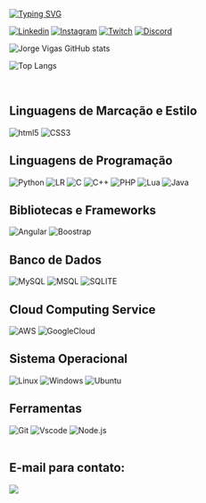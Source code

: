 [![Typing SVG](https://readme-typing-svg.demolab.com?font=Fira+Code&pause=1000&width=435&lines=Seja+Bem+Vindo!;Ol%C3%A1!+Eu+sou+Jorge+Vigas;Esse+%C3%A9+o+meu+GitHub;Desenvolvedor+FullStack;Apaixonado+Pelo+Universo+de+FIVEM)](https://git.io/typing-svg)

[![Linkedin](https://img.shields.io/badge/LinkedIn-0077B5?style=for-the-badge&logo=linkedin&logoColor=white)](https://www.linkedin.com/in/jorgevigas/)
[![Instagram](https://img.shields.io/badge/Instagram-E4405F?style=for-the-badge&logo=instagram&logoColor=white)](https://www.instagram.com/jorginhovigas93/)
[![Twitch](https://img.shields.io/badge/Twitch-9146FF?style=for-the-badge&logo=twitch&logoColor=white)](https://www.twitch.tv/ericcartmanrp)
[![Discord](https://img.shields.io/badge/Discord-7289DA?style=for-the-badge&logo=discord&logoColor=white)](https://discord.com/channels/@ericcartman_/)

![Jorge Vigas GitHub stats](https://github-readme-stats.vercel.app/api?username=JorginhoVigas&show_icons=true&theme=transparent)

![Top Langs](https://github-readme-stats.vercel.app/api/top-langs/?username=JorginhoVigas&exclude_repo=github-readme-stats,anuraghazra.github.io)

<div style="display: inline_block"><br/>
    <h2>Linguagens de Marcação e Estilo</h2>
    <img aling="center" alt="html5" src="https://img.shields.io/badge/HTML-239120?style=for-the-badge&logo=html5&logoColor=white"/>
    <img aling="center" alt="CSS3" src="https://img.shields.io/badge/CSS3-1572B6?style=for-the-badge&logo=css3&logoColor=white"/>
    <h2>Linguagens de Programação</h2>
    <img aling="center" alt="Python" src="https://img.shields.io/badge/Python-3776AB?style=for-the-badge&logo=python&logoColor=white"/>
    <img aling="center" alt="LR" src="https://img.shields.io/badge/R-276DC3?style=for-the-badge&logo=r&logoColor=white"/>
    <img aling="center" alt="C" src="https://img.shields.io/badge/C-00599C?style=for-the-badge&logo=c&logoColor=white"/>
    <img aling="center" alt="C++" src="https://img.shields.io/badge/C%2B%2B-00599C?style=for-the-badge&logo=c%2B%2B&logoColor=white"/>
    <img aling="center" alt="PHP" src="https://img.shields.io/badge/PHP-777BB4?style=for-the-badge&logo=php&logoColor=white"/>
    <img aling="center" alt="Lua" src="https://img.shields.io/badge/Lua-2C2D72?style=for-the-badge&logo=lua&logoColor=white"/>
    <img aling="center" alt="Java" src="https://img.shields.io/badge/java-%23ED8B00.svg?style=for-the-badge&logo=openjdk&logoColor=white"/>
    <h2>Bibliotecas e Frameworks</h2>
    <img aling="center" alt="Angular" src="https://img.shields.io/badge/Angular-DD0031?style=for-the-badge&logo=angular&logoColor=white"/>
    <img aling="center" alt="Boostrap" src="https://img.shields.io/badge/-boostrap-0D1117?style=for-the-badge&logo=bootstrap&labelColor=0D1117"/>
    <h2>Banco de Dados</h2>
    <img aling="center" alt="MySQL" src="https://img.shields.io/badge/MySQL-00000F?style=for-the-badge&logo=mysql&logoColor=white"/>
    <img aling="center" alt="MSQL" src="https://img.shields.io/badge/Microsoft_SQL_Server-CC2927?style=for-the-badge&logo=microsoft-sql-server&logoColor=white"/>
    <img aling="center" alt="SQLITE" src="https://img.shields.io/badge/SQLite-000?style=for-the-badge&logo=sqlite&logoColor=07405E"/>
    <h2>Cloud Computing Service</h2>
    <img aling="center" alt="AWS" src="https://img.shields.io/badge/AWS-000.svg?style=for-the-badge&logo=amazon-aws&logoColor=white"/>
    <img aling="center" alt="GoogleCloud" src="https://img.shields.io/badge/GoogleCloud-%234285F4.svg?style=for-the-badge&logo=google-cloud&logoColor=white"/>
    <h2>Sistema Operacional</h2>
    <img aling="center" alt="Linux" src="https://img.shields.io/badge/Linux-000?style=for-the-badge&logo=linux&logoColor=FCC624"/>
    <img aling="center" alt="Windows" src="https://img.shields.io/badge/Windows-000?style=for-the-badge&logo=windows&logoColor=2CA5E0"/>
    <img aling="center" alt="Ubuntu" src="https://img.shields.io/badge/Ubuntu-35495E?style=for-the-badge&logo=ubuntu&logoColor=2CA5E0"/>
    <h2>Ferramentas</h2>
    <img aling="center" alt="Git" src="https://img.shields.io/badge/GIT-E44C30?style=for-the-badge&logo=git&logoColor=white"/>
    <img aling="center" alt="Vscode" src="https://img.shields.io/badge/Vscode-007ACC?style=for-the-badge&logo=visual-studio-code&logoColor=white"/>
    <img aling="center" alt="Node.js" src="https://img.shields.io/badge/node.js-6DA55F?style=for-the-badge&logo=node.js&logoColor=white"/>
    
</div><br/>

## E-mail para contato:
<a href="mailto:jorginho.vigas31@gmail.com"><img src="https://img.shields.io/badge/Gmail-D14836?style=for-the-badge&logo=gmail&logoColor=white" target="_blank"><a/>
